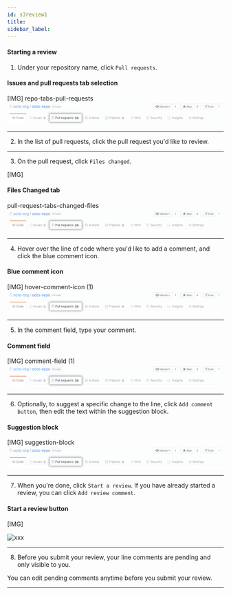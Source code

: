 ```yaml
---
id: s3review1
title:
sidebar_label:
---
```




#### Starting a review
1. Under your repository name, click  `Pull requests`.


#### Issues and pull requests tab selection
[IMG]
repo-tabs-pull-requests
![xxx](https://raw.githubusercontent.com/ChickenKyiv/awesome-git-article/master/img/PR/repo-tabs-pull-requests.png)


----


2. In the list of pull requests, click the pull request you'd like to review.



----


3. On the pull request, click  `Files changed`.

[IMG]
#### Files Changed tab
pull-request-tabs-changed-files
![xxx](https://raw.githubusercontent.com/ChickenKyiv/awesome-git-article/master/img/PR/repo-tabs-pull-requests.png)



----


4. Hover over the line of code where you'd like to add a comment, and click the blue comment icon.


#### Blue comment icon
[IMG]
hover-comment-icon (1)
![xxx](https://raw.githubusercontent.com/ChickenKyiv/awesome-git-article/master/img/PR/repo-tabs-pull-requests.png)


----


5. In the comment field, type your comment.


#### Comment field
[IMG]
comment-field (1)
![xxx](https://raw.githubusercontent.com/ChickenKyiv/awesome-git-article/master/img/PR/repo-tabs-pull-requests.png)



----


6. Optionally, to suggest a specific change to the line, click `Add comment button`, then edit the text within the suggestion block.


#### Suggestion block
[IMG]
suggestion-block
![xxx](https://raw.githubusercontent.com/ChickenKyiv/awesome-git-article/master/img/PR/repo-tabs-pull-requests.png)



----


7. When you're done, click `Start a review`.
If you have already started a review, you can click `Add review comment`.


#### Start a review button
[IMG]

![xxx](https://raw.githubusercontent.com/ChickenKyiv/awesome-git-article/master/img/PR/start-a-review-button.png)



----


8. Before you submit your review, your line comments are pending and only visible to you.

You can edit pending comments anytime before you submit your review.


----
